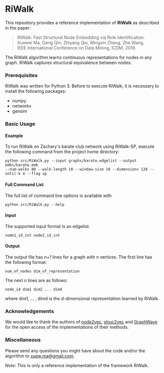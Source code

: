 # RiWalk


This repository provides a reference implementation of **RiWalk** as described in the paper:<br>
> RiWalk: Fast Structural Node Embedding via Role Identification.<br>
> Xuewei Ma, Geng Qin, Zhiyang Qiu, Mingxin Zheng, Zhe Wang.<br>
> IEEE International Conference on Data Mining, ICDM, 2019.<br>

The RiWalk algorithm learns continuous representations for nodes in any graph. RiWalk captures structural equivalence between nodes.  

### Prerequisites
RiWalk was written for Python 3. Before to execute RiWalk, it is necessary to install the following packages:
- numpy 
- networkx 
- gensim

### Basic Usage

#### Example
To run RiWalk on Zachary's karate club network using RiWalk-SP, execute the following command from the project home directory:<br/>

	python src/RiWalk.py --input graphs/karate.edgelist --output embs/karate.emb 
	--num-walks 80 --walk-length 10 --window-size 10 --dimensions 128 --until-k 4 --flag sp


#### Full Command List
The full list of command line options is available with 
	
	python src/RiWalk.py --help

#### Input
The supported input format is an edgelist:

	node1_id_int node2_id_int
		

#### Output
The output file has *n+1* lines for a graph with *n* vertices. 
The first line has the following format:

	num_of_nodes dim_of_representation

The next *n* lines are as follows:
	
	node_id dim1 dim2 ... dimd

where dim1, ... , dimd is the *d*-dimensional representation learned by RiWalk.

### Acknowledgements
We would like to thank the authors of [node2vec](https://github.com/aditya-grover/node2vec), [struc2vec](https://github.com/leoribeiro/struc2vec) and [GraphWave](https://github.com/snap-stanford/graphwave) for the open access of the implementations of their methods.

### Miscellaneous

Please send any questions you might have about the code and/or the algorithm to <xuew.ma@gmail.com>.

*Note:* This is only a reference implementation of the framework RiWalk.
